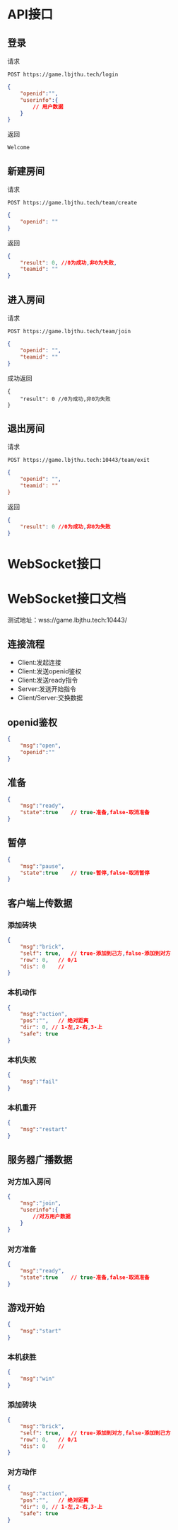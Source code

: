 # API接口

## 登录
请求

```
POST https://game.lbjthu.tech/login
```

```json
{
    "openid":"",
    "userinfo":{
        // 用户数据
    }
}
```

返回
```
Welcome
```


## 新建房间
请求

```
POST https://game.lbjthu.tech/team/create
```

```json
{
    "openid": ""
}
```

返回
```json
{
    "result": 0, //0为成功,非0为失败,
    "teamid": ""
}
```

## 进入房间
请求

```
POST https://game.lbjthu.tech/team/join
```

```json
{
    "openid": "",
    "teamid": ""
}
```

成功返回
```
{
    "result": 0 //0为成功,非0为失败
}
```

## 退出房间
请求

```
POST https://game.lbjthu.tech:10443/team/exit
```

```json
{
    "openid": "",
    "teamid': ""
}
```

返回
```json
{
    "result": 0 //0为成功,非0为失败
}
```

# WebSocket接口

# WebSocket接口文档

测试地址：wss://game.lbjthu.tech:10443/

## 连接流程
- Client:发起连接
- Client:发送openid鉴权
- Client:发送ready指令
- Server:发送开始指令
- Client/Server:交换数据

## openid鉴权

```json
{
    "msg":"open",
    "openid":""
}
```

## 准备
```json
{
    "msg":"ready",
    "state":true    // true-准备,false-取消准备
}
```

## 暂停
```json
{
    "msg":"pause",
    "state":true    // true-暂停,false-取消暂停
}
```

## 客户端上传数据
### 添加砖块
```json
{
    "msg":"brick",
    "self": true,   // true-添加到己方,false-添加到对方
    "row": 0,   // 0/1
    "dis": 0    // 
}
```

### 本机动作
```json
{
    "msg":"action",
    "pos":"",   // 绝对距离
    "dir": 0, // 1-左,2-右,3-上
    "safe": true
}
```


### 本机失败
```json
{
    "msg":"fail"
}
```

### 本机重开
```json
{
    "msg":"restart"
}
```

## 服务器广播数据
### 对方加入房间
```json
{
    "msg":"join",
    "userinfo":{
        //对方用户数据
    }
}
```

### 对方准备
```json
{
    "msg":"ready",
    "state":true    // true-准备,false-取消准备
}
```

## 游戏开始
```json
{
    "msg":"start"
}
```

### 本机获胜
```json
{
    "msg":"win"
}
```

### 添加砖块
```json
{
    "msg":"brick",
    "self": true,   // true-添加到对方,false-添加到己方
    "row": 0,   // 0/1
    "dis": 0    // 
}
```

### 对方动作
```json
{
    "msg":"action",
    "pos":"",   // 绝对距离
    "dir": 0, // 1-左,2-右,3-上
    "safe": true
}
```
